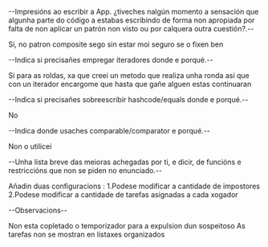 --Impresións ao escribir a App. ¿tiveches nalgún momento a sensación que algunha parte do código 
a estabas escribindo de forma non apropiada por falta de non aplicar un patrón non visto ou por calquera outra cuestión?.--

Si, no patron composite sego sin estar moi seguro se o fixen ben

--Indica si precisañes empregar iteradores donde e porqué.--

Si para as roldas, xa que creei un metodo que realiza unha ronda asi que con un iterador encargome que hasta que gañe alguen estas continuaran

--Indica si precisañes sobreescribir hashcode/equals donde e porqué.--

No

--Indica donde usaches comparable/comparator e porqué.--

Non o utilicei 

--Unha lista breve das meioras achegadas por ti, e dicir, de funcións e restriccións que non se piden no enunciado.--

Añadin duas configuracions :
        1.Podese modificar a cantidade de impostores
        2.Podese modificar a cantidade de tarefas asignadas a cada xogador

--Observacions--

Non esta copletado o temporizador para a expulsion dun sospeitoso
As tarefas non se mostran en listaxes organizados